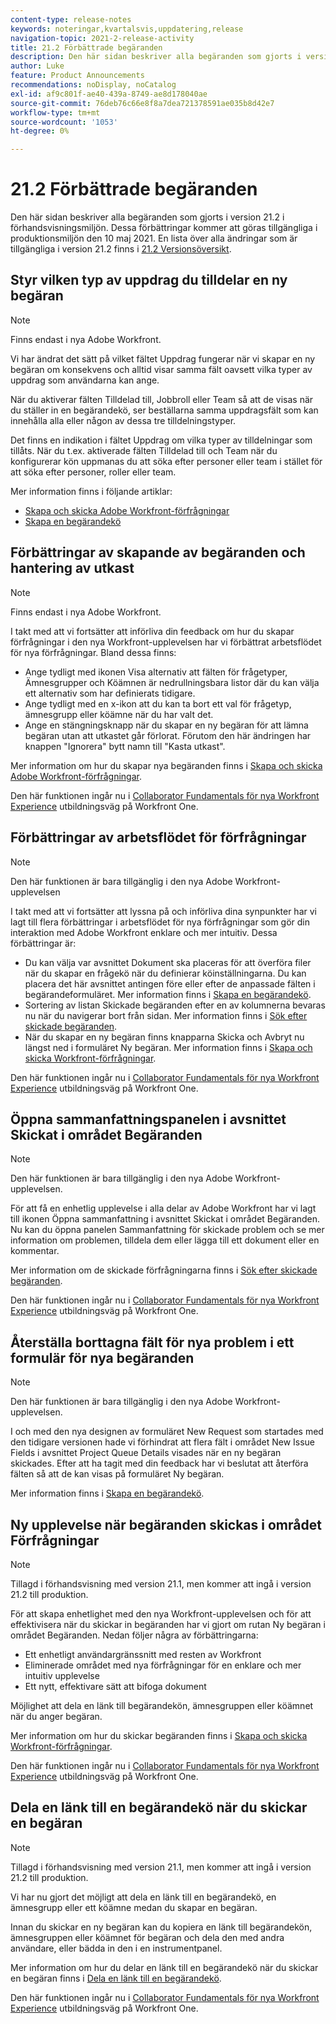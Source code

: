 ```yaml
---
content-type: release-notes
keywords: noteringar,kvartalsvis,uppdatering,release
navigation-topic: 2021-2-release-activity
title: 21.2 Förbättrade begäranden
description: Den här sidan beskriver alla begäranden som gjorts i version 21.2 i förhandsvisningsmiljön. Dessa förbättringar kommer att göras tillgängliga i produktionsmiljön den 10 maj 2021. En lista över alla ändringar som är tillgängliga i version 21.2 finns i versionsöversikt 21.2.
author: Luke
feature: Product Announcements
recommendations: noDisplay, noCatalog
exl-id: af9c801f-ae40-439a-8749-ae8d178040ae
source-git-commit: 76deb76c66e8f8a7dea721378591ae035b8d42e7
workflow-type: tm+mt
source-wordcount: '1053'
ht-degree: 0%

---
```


# 21.2 Förbättrade begäranden

Den här sidan beskriver alla begäranden som gjorts i version 21.2 i förhandsvisningsmiljön. Dessa förbättringar kommer att göras tillgängliga i produktionsmiljön den 10 maj 2021. En lista över alla ändringar som är tillgängliga i version 21.2 finns i [21.2 Versionsöversikt](../../../product-announcements/product-releases/21.2-release-activity/21-2-release-overview.md).

## Styr vilken typ av uppdrag du tilldelar en ny begäran

>[!NOTE]
>
>Finns endast i nya Adobe Workfront.

Vi har ändrat det sätt på vilket fältet Uppdrag fungerar när vi skapar en ny begäran om konsekvens och alltid visar samma fält oavsett vilka typer av uppdrag som användarna kan ange.

När du aktiverar fälten Tilldelad till, Jobbroll eller Team så att de visas när du ställer in en begärandekö, ser beställarna samma uppdragsfält som kan innehålla alla eller någon av dessa tre tilldelningstyper.

Det finns en indikation i fältet Uppdrag om vilka typer av tilldelningar som tillåts. När du t.ex. aktiverade fälten Tilldelad till och Team när du konfigurerar kön uppmanas du att söka efter personer eller team i stället för att söka efter personer, roller eller team.

Mer information finns i följande artiklar:

* [Skapa och skicka Adobe Workfront-förfrågningar](/help/quicksilver/manage-work/requests/create-requests/create-submit-requests.md)
* [Skapa en begärandekö](../../../manage-work/requests/create-and-manage-request-queues/create-request-queue.md)

## Förbättringar av skapande av begäranden och hantering av utkast

>[!NOTE]
>
>Finns endast i nya Adobe Workfront.

I takt med att vi fortsätter att införliva din feedback om hur du skapar förfrågningar i den nya Workfront-upplevelsen har vi förbättrat arbetsflödet för nya förfrågningar. Bland dessa finns:

* Ange tydligt med ikonen Visa alternativ att fälten för frågetyper, Ämnesgrupper och Köämnen är nedrullningsbara listor där du kan välja ett alternativ som har definierats tidigare.
* Ange tydligt med en x-ikon att du kan ta bort ett val för frågetyp, ämnesgrupp eller köämne när du har valt det.
* Ange en stängningsknapp när du skapar en ny begäran för att lämna begäran utan att utkastet går förlorat. Förutom den här ändringen har knappen &quot;Ignorera&quot; bytt namn till &quot;Kasta utkast&quot;.

Mer information om hur du skapar nya begäranden finns i [Skapa och skicka Adobe Workfront-förfrågningar](/help/quicksilver/manage-work/requests/create-requests/create-submit-requests.md).

Den här funktionen ingår nu i [Collaborator Fundamentals för nya Workfront Experience](https://one.workfront.com/s/learningpath1/collaborator-fundamentals-for-the-new-workfront-experience-MCY5AMOQQTGFDVZB4ODS6TXCYE2A) utbildningsväg på Workfront One.

## Förbättringar av arbetsflödet för förfrågningar

>[!NOTE]
>
>Den här funktionen är bara tillgänglig i den nya Adobe Workfront-upplevelsen

I takt med att vi fortsätter att lyssna på och införliva dina synpunkter har vi lagt till flera förbättringar i arbetsflödet för nya förfrågningar som gör din interaktion med Adobe Workfront enklare och mer intuitiv. Dessa förbättringar är:

* Du kan välja var avsnittet Dokument ska placeras för att överföra filer när du skapar en frågekö när du definierar köinställningarna. Du kan placera det här avsnittet antingen före eller efter de anpassade fälten i begärandeformuläret. Mer information finns i [Skapa en begärandekö](../../../manage-work/requests/create-and-manage-request-queues/create-request-queue.md).
* Sortering av listan Skickade begäranden efter en av kolumnerna bevaras nu när du navigerar bort från sidan. Mer information finns i [Sök efter skickade begäranden](../../../manage-work/requests/create-requests/locate-submitted-requests.md).
* När du skapar en ny begäran finns knapparna Skicka och Avbryt nu längst ned i formuläret Ny begäran. Mer information finns i [Skapa och skicka Workfront-förfrågningar](/help/quicksilver/manage-work/requests/create-requests/create-submit-requests.md).

Den här funktionen ingår nu i [Collaborator Fundamentals för nya Workfront Experience](https://one.workfront.com/s/learningpath1/collaborator-fundamentals-for-the-new-workfront-experience-MCY5AMOQQTGFDVZB4ODS6TXCYE2A) utbildningsväg på Workfront One.

## Öppna sammanfattningspanelen i avsnittet Skickat i området Begäranden

>[!NOTE]
>
>Den här funktionen är bara tillgänglig i den nya Adobe Workfront-upplevelsen.

För att få en enhetlig upplevelse i alla delar av Adobe Workfront har vi lagt till ikonen Öppna sammanfattning i avsnittet Skickat i området Begäranden. Nu kan du öppna panelen Sammanfattning för skickade problem och se mer information om problemen, tilldela dem eller lägga till ett dokument eller en kommentar.

Mer information om de skickade förfrågningarna finns i [Sök efter skickade begäranden](../../../manage-work/requests/create-requests/locate-submitted-requests.md).

Den här funktionen ingår nu i [Collaborator Fundamentals för nya Workfront Experience](https://one.workfront.com/s/learningpath1/collaborator-fundamentals-for-the-new-workfront-experience-MCY5AMOQQTGFDVZB4ODS6TXCYE2A) utbildningsväg på Workfront One.

## Återställa borttagna fält för nya problem i ett formulär för nya begäranden

>[!NOTE]
>
>Den här funktionen är bara tillgänglig i den nya Adobe Workfront-upplevelsen.

I och med den nya designen av formuläret New Request som startades med den tidigare versionen hade vi förhindrat att flera fält i området New Issue Fields i avsnittet Project Queue Details visades när en ny begäran skickades. Efter att ha tagit med din feedback har vi beslutat att återföra fälten så att de kan visas på formuläret Ny begäran.

Mer information finns i [Skapa en begärandekö](../../../manage-work/requests/create-and-manage-request-queues/create-request-queue.md).

## Ny upplevelse när begäranden skickas i området Förfrågningar

>[!NOTE]
>
>Tillagd i förhandsvisning med version 21.1, men kommer att ingå i version 21.2 till produktion.

För att skapa enhetlighet med den nya Workfront-upplevelsen och för att effektivisera när du skickar in begäranden har vi gjort om rutan Ny begäran i området Begäranden. Nedan följer några av förbättringarna:

* Ett enhetligt användargränssnitt med resten av Workfront
* Eliminerade området med nya förfrågningar för en enklare och mer intuitiv upplevelse
* Ett nytt, effektivare sätt att bifoga dokument

Möjlighet att dela en länk till begärandekön, ämnesgruppen eller köämnet när du anger begäran.

Mer information om hur du skickar begäranden finns i [Skapa och skicka Workfront-förfrågningar](/help/quicksilver/manage-work/requests/create-requests/create-submit-requests.md).

Den här funktionen ingår nu i [Collaborator Fundamentals för nya Workfront Experience](https://one.workfront.com/s/learningpath1/collaborator-fundamentals-for-the-new-workfront-experience-MCY5AMOQQTGFDVZB4ODS6TXCYE2A) utbildningsväg på Workfront One.

## Dela en länk till en begärandekö när du skickar en begäran

>[!NOTE]
>
>Tillagd i förhandsvisning med version 21.1, men kommer att ingå i version 21.2 till produktion.

Vi har nu gjort det möjligt att dela en länk till en begärandekö, en ämnesgrupp eller ett köämne medan du skapar en begäran.

Innan du skickar en ny begäran kan du kopiera en länk till begärandekön, ämnesgruppen eller köämnet för begäran och dela den med andra användare, eller bädda in den i en instrumentpanel.

Mer information om hur du delar en länk till en begärandekö när du skickar en begäran finns i [Dela en länk till en begärandekö](../../../manage-work/requests/create-requests/share-link-to-request-queue.md).

Den här funktionen ingår nu i [Collaborator Fundamentals för nya Workfront Experience](https://one.workfront.com/s/learningpath1/collaborator-fundamentals-for-the-new-workfront-experience-MCY5AMOQQTGFDVZB4ODS6TXCYE2A) utbildningsväg på Workfront One.
